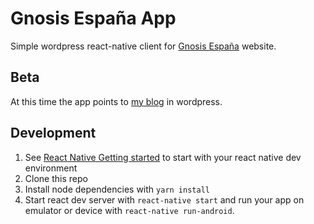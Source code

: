 # Gnosis España App

Simple wordpress react-native client for [Gnosis España](http://gnosisespaña.es) website.

## Beta
At this time the app points to [my blog](http://blog.mogollon.com.ve) in wordpress.

## Development

1. See [React Native Getting started](https://facebook.github.io/react-native/docs/getting-started.html#content) to start with your react native dev environment
2. Clone this repo
3. Install node dependencies with `yarn install`
4. Start react dev server with `react-native start` and run your app on emulator or device with `react-native run-android`.
